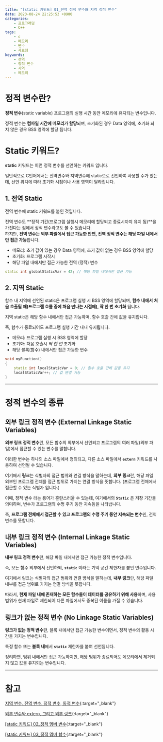 ```yaml
---
title: "[static 키워드] 01_전역 정적 변수와 지역 정적 변수"
date: 2023-08-24 22:25:53 +0900
categories:
    - 프로그래밍
    - C++
tags:
    - c
    - 메모리
    - 변수
    - 자료형
keywords:
    - 전역
    - 정적 변수
    - 지역
    - 메모리
---
```


# 정적 변수란?

<span class="keyword">**정적 변수**(static variable)</span> <span class="font_highlight">프로그램의 실행 시간 동안 메모리에 유지되는 변수</span>입니다.

정적 변수는 **컴파일 시간에 메모리가 할당**되며, 초기화된 경우 Data 영역에, 초기화 되지 않은 경우 BSS 영역에 할당 됩니다.

# Static 키워드?

<span class="keyword">**static**</span> 키워드는 이런 <span class="font_highlight">정적 변수를 선언하는 키워드</span> 입니다.

일반적으로 C언어에서는 전역변수와 지역변수에 static으로 선언하여 사용할 수가 있는데, 선언 위치에 따라 초기화 시점이나 사용 영역이 달라집니다.

## 1. 전역 Static

<span class="important">전역 변수에 static</span> 키워드를 붙인 것입니다.

전역 변수도 **정적 기간(프로그램 실행시 메모리에 할당되고 종료시까지 유지 됨)**을 가진다는 점에서 정적 변수라고도 볼 수 있습니다. <br> 하지만, **전역 변수는 외부 파일에서 접근 가능한 반면, 전역 정적 변수는 해당 파일 내에서만 접근 가능**합니다.

- 메모리: 초기 값이 있는 경우 Data 영역에, 초기 값이 없는 경우 BSS 영역에 할당
- 초기화: 프로그램 시작시
- 해당 파일 내에서만 접근 가능한 전역 (정적) 변수

```cpp
static int globalStaticVar = 42; // 해당 파일 내에서만 접근 가능
```

## 2. 지역 Static

<span class="important">함수 내 지역에 선언된 static</span>은 프로그램 실행 시 BSS 영역에 할당되며, **함수 내에서 처음 호출될 때(프로그램 흐름 중에 처음 만나는 시점에), 딱 한 번 초기화** 됩니다.

지역 static은 해당 함수 내에서만 접근 가능하며, 함수 호출 간에 값을 유지합니다.

즉, 함수가 종료되어도 프로그램 실행 기간 내내 유지됩니다.

- 메모리: 프로그램 실행 시 BSS 영역에 할당
- 초기화: 처음 호출시 *딱 한 번* 초기화
- 해당 블록(함수) 내에서만 접근 가능한 변수

```cpp
void myFunction()
{
    static int localStaticVar = 0; // 함수 호출 간에 값을 유지
    localStaticVar++; // 값 변경 가능
}
```

---


# 정적 변수의 종류

## 외부 링크 정적 변수 (External Linkage Static Variables)

<span class="keyword">**외부 링크 정적 변수**</span>란, <span class="font_highlight">모든 함수의 외부에서 선언되고 프로그램의 여러 파일(외부 파일)에서 접근할 수 있는 변수</span>를 말합니다.

이러한 변수는 하나의 소스 파일에서 정의되고, 다른 소스 파일에서 **`extern`** 키워드를 사용하여 선언될 수 있습니다.

여기에서 **링크**는 식별자의 접근 범위와 연결 방식을 말하는데, <span class="important">**외부 링크**</span>란, 해당 파일 외부인 <span class="important">프로그램 전체를 접근 범위로 가지는 연결 방식</span>을 뜻합니다. (프로그램 전체에서 접근할 수 있는 식별자 입니다.)

이때, 정적 변수 라는 용어가 혼란스러울 수 있는데, 여기에서의 **`Static`** 은 저장 기간을 의미하며, 변수가 프로그램의 수명 주기 동안 지속됨을 나타냅니다.

즉, **프로그램 전체에서 접근할 수 있고 프로그램의 수명 주기 동안 지속되는 변수**인, 전역 변수를 뜻합니다.

## 내부 링크 정적 변수 (Internal Linkage Static Variables)

<span class="keyword">**내부 링크 정적 변수**</span>란, <span class="font_highlight">해당 파일 내에서만 접근 가능한 정적 변수</span>입니다.

즉, 모든 함수 외부에서 선언하되, **`static`** 이라는 기억 공간 제한자를 붙인 변수입니다.

여기에서 링크는 식별자의 접근 범위와 연결 방식을 말하는데, <span class="important">**내부 링크**</span>란, <span class="important">해당 파일 내부를 접근 범위로 가지는 연결 방식</span>을 뜻합니다.

따라서, **현재 파일 내에 존재하는 모든 함수들이 데이터를 공유하기 위해 사용**하며, 사용 범위가 현재 파일로 제한되어 다른 파일에서도 중복된 이름을 가질 수 있습니다.

## 링크가 없는 정적 변수 (No Linkage Static Variables)

<span class="keyword">**링크가 없는 정적 변수**</span>란, <span class="important">블록 내에서만 접근 가능한 변수이면서, 정적 변수의 활동 시간을 가지는 변수</span>입니다.

특정 함수 또는 **블록 내**에서 **`static`** 제한자를 붙여 선언됩니다.

정리하면, 범위 내에서만 접근 가능하지만, 해당 범위가 종료되어도 메모리에서 제거되지 않고 값을 유지되는 변수입니다.

---

# 참고

[지역 변수, 전역 변수, 정적 변수, 동적 변수](/posts/%EC%A7%80%EC%97%AD-%EC%A0%84%EC%97%AD-%EC%A0%95%EC%A0%81-%EB%8F%99%EC%A0%81-%EB%B3%80%EC%88%98/){:target="_blank"}

[외부 변수와 extern, 그리고 외부 링크](/posts/%EC%99%B8%EB%B6%80-%EB%B3%80%EC%88%98%EC%99%80-extern-%EA%B7%B8%EB%A6%AC%EA%B3%A0-%EC%99%B8%EB%B6%80-%EB%A7%81%ED%81%AC/){:target="_blank"}

[[static 키워드] 02_정적 멤버 변수](/posts/static-02-%EC%A0%95%EC%A0%81-%EB%A9%A4%EB%B2%84-%EB%B3%80%EC%88%98/){:target="_blank"}

[[static 키워드] 03_정적 멤버 함수](/posts/static-03-%EC%A0%95%EC%A0%81-%EB%A9%A4%EB%B2%84-%ED%95%A8%EC%88%98/){:target="_blank"}